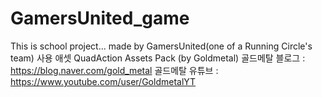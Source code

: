 # GamersUnited_game
This is school project... made by GamersUnited(one of a Running Circle's team)
사용 애셋
QuadAction Assets Pack (by Goldmetal)
골드메탈 블로그 : https://blog.naver.com/gold_metal
골드메탈 유튜브 : https://www.youtube.com/user/GoldmetalYT
